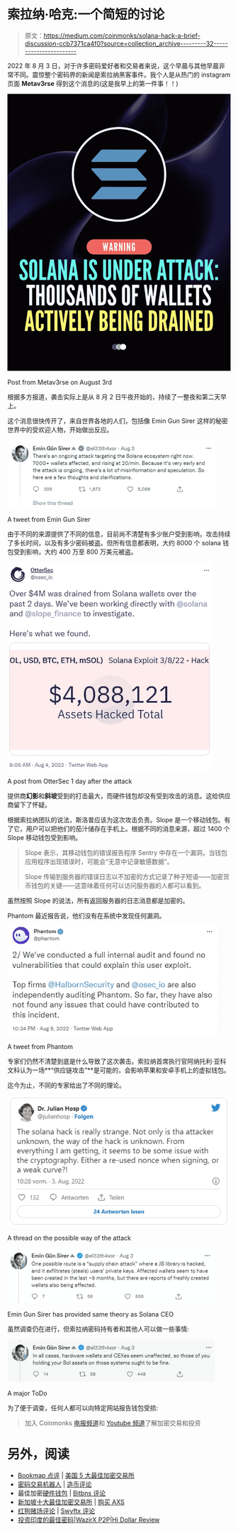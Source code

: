 # 索拉纳·哈克:一个简短的讨论

> 原文：<https://medium.com/coinmonks/solana-hack-a-brief-discussion-ccb7371ca4f0?source=collection_archive---------32----------------------->

2022 年 8 月 3 日，对于许多密码爱好者和交易者来说，这个早晨与其他早晨非常不同。震惊整个密码界的新闻是索拉纳黑客事件。我个人是从热门的 instagram 页面 **Metav3rse** 得到这个消息的(这是我早上的第一件事！！)

![](img/b56b448b385aa10a10106bd15d491144.png)

Post from Metav3rse on August 3rd

根据多方报道，袭击实际上是从 8 月 2 日午夜开始的，持续了一整夜和第二天早上。

这个消息很快传开了，来自世界各地的人们，包括像 Emin Gun Sirer 这样的秘密世界中的受欢迎人物，开始做出反应。

![](img/f2e87aadc162b1c1c08a125a08cc8625.png)

A tweet from Emin Gun Sirer

由于不同的来源提供了不同的信息，目前尚不清楚有多少账户受到影响，攻击持续了多长时间，以及有多少密码被盗。但所有信息都表明，大约 8000 个 solana 钱包受到影响，大约 400 万至 800 万美元被盗。

![](img/5350cac9f74f00a753dbaed772c3b70e.png)

A post from OtterSec 1 day after the attack

提供商**幻影**和**斜坡**受到的打击最大，而硬件钱包却没有受到攻击的消息。这给供应商留下了怀疑。

根据索拉纳团队的说法，斯洛普应该为这次攻击负责。Slope 是一个移动钱包。有了它，用户可以把他们的茄汁储存在手机上。根据不同的消息来源，超过 1400 个 Slope 移动钱包受到影响。

> Slope 表示，其移动钱包的错误报告程序 Sentry 中存在一个漏洞，当钱包应用程序出现错误时，可能会“无意中记录敏感数据”。
> 
> Slope 传输到服务器的错误日志以不加密的方式记录了种子短语——加密货币钱包的关键——这意味着任何可以访问服务器的人都可以看到。

虽然按照 Slope 的说法，所有返回服务器的日志消息都是加密的。

Phantom 最近报告说，他们没有在系统中发现任何漏洞。

![](img/d8b1ca53f64c254a9f1f7c63d0659745.png)

A tweet from Phantom

专家们仍然不清楚到底是什么导致了这次袭击。索拉纳首席执行官阿纳托利·亚科文科认为一场**“供应链攻击”**是可能的，会影响苹果和安卓手机上的虚拟钱包。

迄今为止，不同的专家给出了不同的理论。

![](img/44a282bc951de2ee7debb11875a4fec0.png)

A thread on the possible way of the attack

![](img/9086904fc071d0b84f5b2825a8885b71.png)

Emin Gun Sirer has provided same theory as Solana CEO

虽然调查仍在进行，但索拉纳密码持有者和其他人可以做一些事情:

![](img/4637098d0a8633e49910d2b8edbb43d7.png)

A major ToDo

为了便于调查，任何人都可以向特定网站报告钱包受损:

> 加入 Coinmonks [电报频道](https://t.me/coincodecap)和 [Youtube 频道](https://www.youtube.com/c/coinmonks/videos)了解加密交易和投资

# 另外，阅读

*   [Bookmap 点评](https://coincodecap.com/bookmap-review-2021-best-trading-software) | [美国 5 大最佳加密交易所](https://coincodecap.com/crypto-exchange-usa)
*   [密码交易机器人](/coinmonks/crypto-trading-bot-c2ffce8acb2a) | [造币评论](https://coincodecap.com/coingate-review)
*   最佳加密[硬件钱包](/coinmonks/hardware-wallets-dfa1211730c6) | [Bitbns 评论](/coinmonks/bitbns-review-38256a07e161)
*   [新加坡十大最佳加密交易所](https://coincodecap.com/crypto-exchange-in-singapore) | [购买 AXS](https://coincodecap.com/buy-axs-token)
*   [红狗赌场评论](https://coincodecap.com/red-dog-casino-review) | [Swyftx 评论](https://coincodecap.com/swyftx-review)
*   [投资印度的最佳密码](https://coincodecap.com/best-crypto-to-invest-in-india-in-2021)|[WazirX P2P](https://coincodecap.com/wazirx-p2p)|[Hi Dollar Review](https://coincodecap.com/hi-dollar-review)